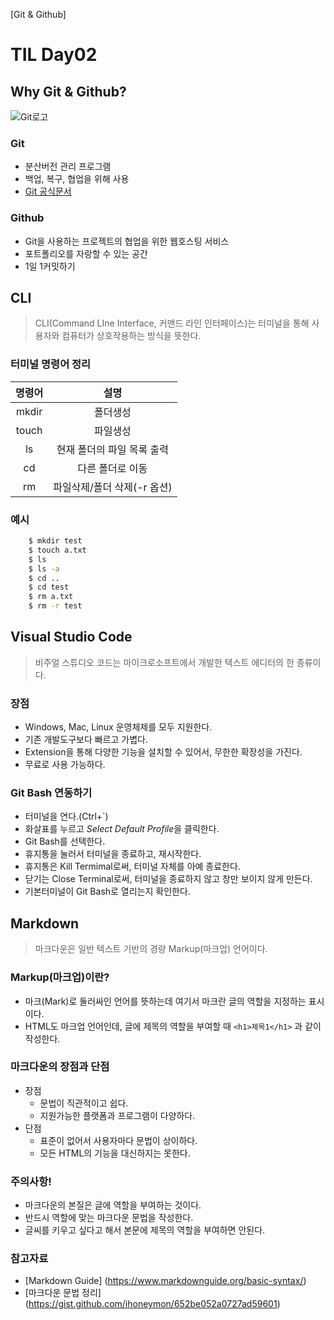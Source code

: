 [Git & Github]
# TIL Day02
 
## Why Git & Github?   
![Git로고](https://user-images.githubusercontent.com/49775540/168756716-68f9aebb-380f-4897-8141-78d8403f6113.png)   

### Git
- 분산버전 관리 프로그램   
- 백업, 복구, 협업을 위해 사용   
- [Git 공식문서](https://git-scm.com/book/ko/v2)   
  
### Github
- Git을 사용하는 프로젝트의 협업을 위한 웹호스팅 서비스
- 포트폴리오를 자랑할 수 있는 공간
- 1일 1커밋하기 

## CLI
> CLI(Command LIne Interface, 커맨드 라인 인터페이스)는 터미널을 통해 사용자와 컴퓨터가 상호작용하는 방식을 뜻한다.

### 터미널 명령어 정리
|명령어 |   설명             |
|:----: | :-----------------:|
|mkdir  | 폴더생성           |
|touch  | 파일생성           |
|ls     | 현재 폴더의 파일 목록 출력 |
|cd     | 다른 폴더로 이동   |
|rm     | 파일삭제/폴더 삭제(-r 옵션) |

### 예시
```bash
    $ mkdir test   
    $ touch a.txt   
    $ ls   
    $ ls -a   
    $ cd ..   
    $ cd test   
    $ rm a.txt   
    $ rm -r test
 ```

## Visual Studio Code
 > 비주얼 스튜디오 코드는 마이크로소프트에서 개발한 텍스트 에디터의 한 종류이다.
 
### 장점
 - Windows, Mac, Linux 운영체제를 모두 지원한다.
 - 기존 개발도구보다 빠르고 가볍다.
 - Extension을 통해 다양한 기능을 설치할 수 있어서, 무한한 확장성을 가진다. 
 - 무료로 사용 가능하다.

### Git Bash 연동하기
 - 터미널을 연다.(Ctrl+`)
 - 화살표를 누르고 *Select Default Profile*을 클릭한다.
 - Git Bash를 선택한다.
 - 휴지통을 눌러서 터미널을 종료하고, 재시작한다.
 - 휴지통은 Kill Termimal로써, 터미널 자체를 아예 종료한다.
 - 닫기는 Close Terminal로써, 터미널을 종료하지 않고 창만 보이지 않게 만든다.
 - 기본터미널이 Git Bash로 열리는지 확인한다.
  
## Markdown
> 마크다운은 일반 텍스트 기반의 경량 Markup(마크업) 언어이다.
### Markup(마크업)이란?   
- 마크(Mark)로 둘러싸인 언어를 뜻하는데 여기서 마크란 글의 역할을 지정하는 표시이다.   
- HTML도 마크업 언어인데, 글에 제목의 역할을 부여할 때 `<h1>제목1</h1>` 과 같이 작성한다.

### 마크다운의 장점과 단점
- 장점
    - 문법이 직관적이고 쉽다.
    - 지원가능한 플랫폼과 프로그램이 다양하다.
- 단점
    - 표준이 없어서 사용자마다 문법이 상이하다.
    - 모든 HTML의 기능을 대신하지는 못한다.
### 주의사항!
- 마크다운의 본질은 글에 역할을 부여하는 것이다.
- 반드시 역할에 맞는 마크다운 문법을 작성한다.
- 글씨를 키우고 싶다고 해서 본문에 제목의 역할을 부여하면 안된다.
### 참고자료
- [Markdown Guide] (https://www.markdownguide.org/basic-syntax/)
- [마크다운 문법 정리] (https://gist.github.com/ihoneymon/652be052a0727ad59601)



